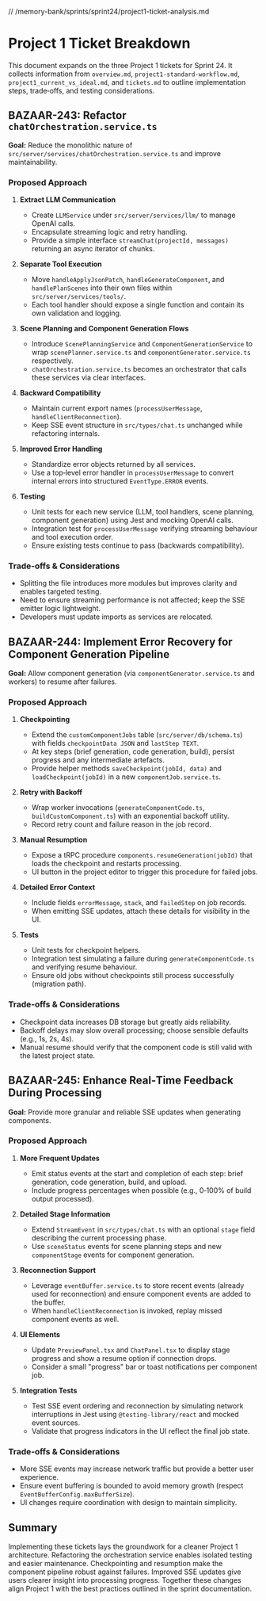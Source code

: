 // /memory-bank/sprints/sprint24/project1-ticket-analysis.md
# Project 1 Ticket Breakdown

This document expands on the three Project 1 tickets for Sprint 24. It collects information from `overview.md`, `project1-standard-workflow.md`, `project1_current_vs_ideal.md`, and `tickets.md` to outline implementation steps, trade‑offs, and testing considerations.

## BAZAAR-243: Refactor `chatOrchestration.service.ts`

**Goal:** Reduce the monolithic nature of `src/server/services/chatOrchestration.service.ts` and improve maintainability.

### Proposed Approach

1. **Extract LLM Communication**
   - Create `LLMService` under `src/server/services/llm/` to manage OpenAI calls.
   - Encapsulate streaming logic and retry handling.
   - Provide a simple interface `streamChat(projectId, messages)` returning an async iterator of chunks.

2. **Separate Tool Execution**
   - Move `handleApplyJsonPatch`, `handleGenerateComponent`, and `handlePlanScenes` into their own files within `src/server/services/tools/`.
   - Each tool handler should expose a single function and contain its own validation and logging.

3. **Scene Planning and Component Generation Flows**
   - Introduce `ScenePlanningService` and `ComponentGenerationService` to wrap `scenePlanner.service.ts` and `componentGenerator.service.ts` respectively.
   - `chatOrchestration.service.ts` becomes an orchestrator that calls these services via clear interfaces.

4. **Backward Compatibility**
   - Maintain current export names (`processUserMessage`, `handleClientReconnection`).
   - Keep SSE event structure in `src/types/chat.ts` unchanged while refactoring internals.

5. **Improved Error Handling**
   - Standardize error objects returned by all services.
   - Use a top‑level error handler in `processUserMessage` to convert internal errors into structured `EventType.ERROR` events.

6. **Testing**
   - Unit tests for each new service (LLM, tool handlers, scene planning, component generation) using Jest and mocking OpenAI calls.
   - Integration test for `processUserMessage` verifying streaming behaviour and tool execution order.
   - Ensure existing tests continue to pass (backwards compatibility).

### Trade‑offs & Considerations

- Splitting the file introduces more modules but improves clarity and enables targeted testing.
- Need to ensure streaming performance is not affected; keep the SSE emitter logic lightweight.
- Developers must update imports as services are relocated.

## BAZAAR-244: Implement Error Recovery for Component Generation Pipeline

**Goal:** Allow component generation (via `componentGenerator.service.ts` and workers) to resume after failures.

### Proposed Approach

1. **Checkpointing**
   - Extend the `customComponentJobs` table (`src/server/db/schema.ts`) with fields `checkpointData JSON` and `lastStep TEXT`.
   - At key steps (brief generation, code generation, build), persist progress and any intermediate artefacts.
   - Provide helper methods `saveCheckpoint(jobId, data)` and `loadCheckpoint(jobId)` in a new `componentJob.service.ts`.

2. **Retry with Backoff**
   - Wrap worker invocations (`generateComponentCode.ts`, `buildCustomComponent.ts`) with an exponential backoff utility.
   - Record retry count and failure reason in the job record.

3. **Manual Resumption**
   - Expose a tRPC procedure `components.resumeGeneration(jobId)` that loads the checkpoint and restarts processing.
   - UI button in the project editor to trigger this procedure for failed jobs.

4. **Detailed Error Context**
   - Include fields `errorMessage`, `stack`, and `failedStep` on job records.
   - When emitting SSE updates, attach these details for visibility in the UI.

5. **Tests**
   - Unit tests for checkpoint helpers.
   - Integration test simulating a failure during `generateComponentCode.ts` and verifying resume behaviour.
   - Ensure old jobs without checkpoints still process successfully (migration path).

### Trade‑offs & Considerations

- Checkpoint data increases DB storage but greatly aids reliability.
- Backoff delays may slow overall processing; choose sensible defaults (e.g., 1s, 2s, 4s).
- Manual resume should verify that the component code is still valid with the latest project state.

## BAZAAR-245: Enhance Real‑Time Feedback During Processing

**Goal:** Provide more granular and reliable SSE updates when generating components.

### Proposed Approach

1. **More Frequent Updates**
   - Emit status events at the start and completion of each step: brief generation, code generation, build, and upload.
   - Include progress percentages when possible (e.g., 0‑100% of build output processed).

2. **Detailed Stage Information**
   - Extend `StreamEvent` in `src/types/chat.ts` with an optional `stage` field describing the current processing phase.
   - Use `sceneStatus` events for scene planning steps and new `componentStage` events for component generation.

3. **Reconnection Support**
   - Leverage `eventBuffer.service.ts` to store recent events (already used for reconnection) and ensure component events are added to the buffer.
   - When `handleClientReconnection` is invoked, replay missed component events as well.

4. **UI Elements**
   - Update `PreviewPanel.tsx` and `ChatPanel.tsx` to display stage progress and show a resume option if connection drops.
   - Consider a small "progress" bar or toast notifications per component job.

5. **Integration Tests**
   - Test SSE event ordering and reconnection by simulating network interruptions in Jest using `@testing-library/react` and mocked event sources.
   - Validate that progress indicators in the UI reflect the final job state.

### Trade‑offs & Considerations

- More SSE events may increase network traffic but provide a better user experience.
- Ensure event buffering is bounded to avoid memory growth (respect `EventBufferConfig.maxBufferSize`).
- UI changes require coordination with design to maintain simplicity.

## Summary

Implementing these tickets lays the groundwork for a cleaner Project 1 architecture. Refactoring the orchestration service enables isolated testing and easier maintenance. Checkpointing and resumption make the component pipeline robust against failures. Improved SSE updates give users clearer insight into processing progress. Together these changes align Project 1 with the best practices outlined in the sprint documentation.
